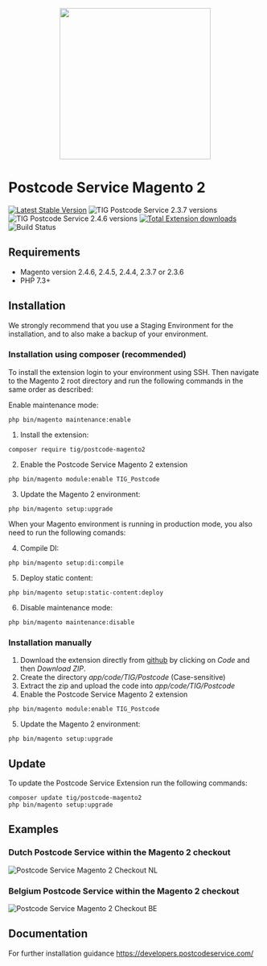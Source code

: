 <p align="center"><img src="https://postcodeservice.com/wp-content/uploads/2021/01/postcode-service-logo__Logo-color.svg" width="300px" /></p>

# Postcode Service Magento 2
[![Latest Stable Version](https://img.shields.io/github/v/release/tig-nl/postcode-magento2?style=for-the-badge&color=227cff)](https://github.com/postcodeservice/postcode-magento2/releases/latest)
![TIG Postcode Service 2.3.7 versions](https://img.shields.io/badge/Tested%20with%20Magento-2.3.7-%2300cf00?style=for-the-badge)
![TIG Postcode Service 2.4.6 versions](https://img.shields.io/badge/Tested%20with%20Magento-2.4.6-%2300cf00?style=for-the-badge)
[![Total Extension downloads](https://img.shields.io/packagist/dt/tig/postcode-magento2?style=for-the-badge&color=227cff)](https://packagist.org/packages/tig/postcode-magento2/stats)
![Build Status](https://img.shields.io/travis/tig-nl/postcode-magento2/master?style=for-the-badge)


## Requirements
- Magento version 2.4.6, 2.4.5, 2.4.4, 2.3.7 or 2.3.6
- PHP 7.3+

## Installation
We strongly recommend that you use a Staging Environment for the installation, and to also make a backup of your environment.

### Installation using composer (recommended)
To install the extension login to your environment using SSH. Then navigate to the Magento 2 root directory and run the following commands in the same order as described:

Enable maintenance mode:
~~~~shell
php bin/magento maintenance:enable
~~~~

1. Install the extension:
~~~~shell
composer require tig/postcode-magento2
~~~~

2. Enable the Postcode Service Magento 2 extension
~~~~shell
php bin/magento module:enable TIG_Postcode
~~~~

3. Update the Magento 2 environment:
~~~~shell
php bin/magento setup:upgrade
~~~~

When your Magento environment is running in production mode, you also need to run the following comands:

4. Compile DI:
~~~~shell
php bin/magento setup:di:compile
~~~~

5. Deploy static content:
~~~~shell
php bin/magento setup:static-content:deploy
~~~~

6. Disable maintenance mode:
~~~~shell
php bin/magento maintenance:disable
~~~~

### Installation manually
1. Download the extension directly from [github](https://github.com/postcodeservice/postcode-magento2) by clicking on *Code* and then *Download ZIP*.
2. Create the directory *app/code/TIG/Postcode* (Case-sensitive)
3. Extract the zip and upload the code into *app/code/TIG/Postcode*
4. Enable the Postcode Service Magento 2 extension
~~~~shell
php bin/magento module:enable TIG_Postcode
~~~~

5. Update the Magento 2 environment:
~~~~shell
php bin/magento setup:upgrade
~~~~

## Update
To update the Postcode Service Extension run the following commands:
~~~~shell
composer update tig/postcode-magento2
php bin/magento setup:upgrade
~~~~

## Examples

### Dutch Postcode Service within the Magento 2 checkout
![Postcode Service Magento 2 Checkout NL](https://postcodeservice.com/wp-content/uploads/2022/08/postcodeservice-magento-2-nl.gif "Postcode Service Magento 2 Checkout NL")

### Belgium Postcode Service within the Magento 2 checkout
![Postcode Service Magento 2 Checkout BE](https://postcodeservice.com/wp-content/uploads/2022/08/postcodeservice-magento-2-be.gif "Postcode Service Magento 2 Checkout NL")

## Documentation
For further installation guidance
https://developers.postcodeservice.com/
